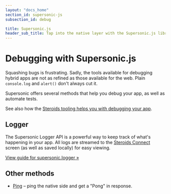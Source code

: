 ```yaml
---
layout: "docs_home"
section_id: supersonic-js
subsection_id: debug

title: Supersonic.js
header_sub_title: Tap into the native layer with the Supersonic.js library
---
```

# Debugging with Supersonic.js

Squashing bugs is frustrating. Sadly, the tools available for debugging hybrid apps are not as refined as those available for the web. Plain `console.log` and `alert()` don't always cut it.

Supersonic offers several methods that help you debug your app, as well as automate tests.

See also how the [Steroids tooling helps you with debugging your app](/steroids/).

## Logger
The Supersonic Logger API is a powerful way to keep track of what's happening in your app. All logs are streamed to the [Steroids Connect](TODO) screen (as well as saved locally) for easy viewing.

[View guide for supersonic.logger &raquo;](/supersonic/javascript/debug/logger/)

## Other methods

* [Ping](/supersonic/api/debug/ping) – ping the native side and get a "Pong" in response.
